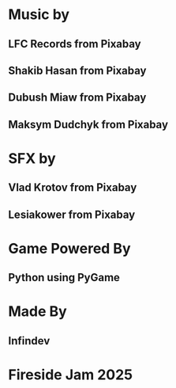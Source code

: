# Music by 
## LFC Records from Pixabay
## Shakib Hasan from Pixabay
## Dubush Miaw from Pixabay
## Maksym Dudchyk from Pixabay

# SFX by
## Vlad Krotov from Pixabay
## Lesiakower from Pixabay

# Game Powered By
## Python using PyGame

# Made By
## Infindev

# Fireside Jam 2025